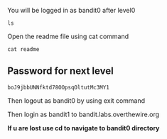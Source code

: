 You will be logged in as bandit0 after level0
```
ls
```
Open the readme file using cat command
```
cat readme
```
## Password for next level
```
boJ9jbbUNNfktd78OOpsqOltutMc3MY1
```

Then logout as bandit0 by using exit command

Then login as bandit1 to bandit.labs.overthewire.org

**If u are lost use cd to navigate to bandit0 directory**
